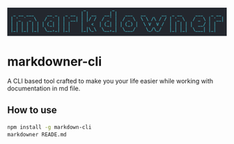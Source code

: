 ![logo](assets/logo.png)

# markdowner-cli

A CLI based tool crafted to make you your life easier while working with documentation in md file.

## How to use

```sh
npm install -g markdown-cli
markdowner READE.md
```
